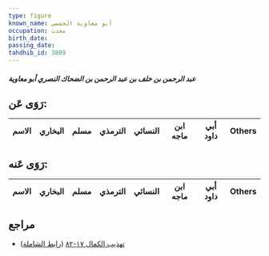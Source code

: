 ```yaml
---
type: figure
known_name: أبو معاوية الحمصي
occupation: محدث
birth_date:
passing_date:
tahdhib_id: 3809
---
```

##### عبد الرحمن بن خلف بن عبد الرحمن بن الضحاك النصري أبو معاوية

## رَوَى عَن:
| الاسم | البخاري | مسلم | الترمذي | النسائي | ابن ماجه | أبي داود | Others |
| ----- | ------- | ---- | ------- | ------- | -------- | -------- | ------ |
## رَوَى عَنه:
| الاسم | البخاري | مسلم | الترمذي | النسائي | ابن ماجه | أبي داود | Others |
| ----- | ------- | ---- | ------- | ------- | -------- | -------- | ------ |
## مراجع
- [تهذيب الكمال ١٧-٨٢](obsidian://open?vault=Tahdhib-al-Kamal&file=Figures/٣٨٠٩-عبد%20الرحمن%20بن%20خلف%20بن%20عبد%20الرحمن%20بن%20الضحاك%20النصري%20أبو%20معاوية) ([رابط الشاملة](https://shamela.ws/book/3722/8632))